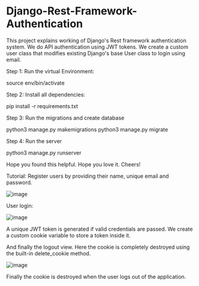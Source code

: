 # Django-Rest-Framework-Authentication
This project explains working of Django's Rest framework authentication system. We do API authentication using JWT tokens. We create a custom user class that modifies existing Django's base User class to login using email.



Step 1: 
Run the virtual Environment:

source env/bin/activate

Step 2: Install all dependencies:

pip install -r requirements.txt

Step 3: Run the migrations and create database

python3 manage.py makemigrations
python3 manage.py migrate

Step 4: Run the server

python3 manage.py runserver

Hope you found this helpful. Hope you love it.
Cheers!

Tutorial:
Register users by providing their name, unique email and password.

![image](https://user-images.githubusercontent.com/47332035/126826369-57eab90c-4973-47a3-9097-1d31d5809332.png)


User login:


![image](https://user-images.githubusercontent.com/47332035/126826689-967d866b-d87d-48e5-bca3-37421ff9ef81.png)


A unique JWT token is generated if valid credentials are passed. We create a custom cookie variable to store a token inside it.

And finally the logout view. Here the cookie is completely destroyed using the built-in delete_cookie method.

![image](https://user-images.githubusercontent.com/47332035/126827480-353bdf59-fb96-421b-abcd-3b1bab9fc798.png)

Finally the cookie is destroyed when the user logs out of the application.

